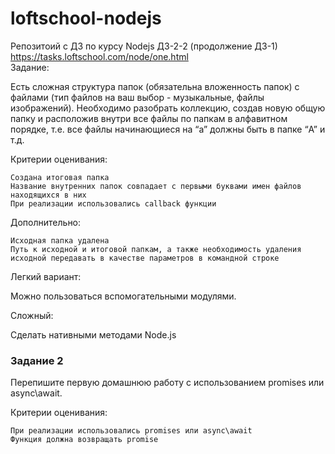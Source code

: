 # loftschool-nodejs
Репозитоий с ДЗ по курсу Nodejs
ДЗ-2-2 (продолжение ДЗ-1)
https://tasks.loftschool.com/node/one.html <br/>
Задание:

Есть сложная структура папок (обязательна вложенность папок) с файлами (тип файлов на ваш выбор - музыкальные, файлы изображений). Необходимо разобрать коллекцию, создав новую общую папку и расположив внутри все файлы по папкам в алфавитном порядке, т.е. все файлы начинающиеся на “a” должны быть в папке “A” и т.д.

Критерии оценивания:

    Создана итоговая папка
    Название внутренних папок совпадает с первыми буквами имен файлов находящихся в них
    При реализации использовались callback функции

Дополнительно:

    Исходная папка удалена
    Путь к исходной и итоговой папкам, а также необходимость удаления исходной передавать в качестве параметров в командной строке

Легкий вариант:

Можно пользоваться вспомогательными модулями.

Сложный:

Сделать нативными методами Node.js


### Задание 2

Перепишите первую домашнюю работу с использованием promises или async\await.

Критерии оценивания:

    При реализации использовались promises или async\await
    Функция должна возвращать promise